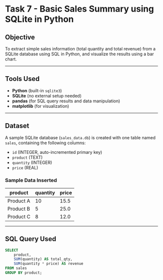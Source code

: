 #  Task 7 - Basic Sales Summary using SQLite in Python

##  Objective

To extract simple sales information (total quantity and total revenue) from a SQLite database using SQL in Python, and visualize the results using a bar chart.

---

## Tools Used

- **Python** (built-in `sqlite3`)
- **SQLite** (no external setup needed)
- **pandas** (for SQL query results and data manipulation)
- **matplotlib** (for visualization)

---

##  Dataset

A sample SQLite database (`sales_data.db`) is created with one table named `sales`, containing the following columns:

- `id` (INTEGER, auto-incremented primary key)
- `product` (TEXT)
- `quantity` (INTEGER)
- `price` (REAL)

### Sample Data Inserted

| product   | quantity | price |
|-----------|----------|-------|
| Product A | 10       | 15.5  |
| Product B | 5        | 25.0  |
| Product C | 8        | 12.0  |

---

##  SQL Query Used

```sql
SELECT 
    product, 
    SUM(quantity) AS total_qty, 
    SUM(quantity * price) AS revenue 
FROM sales 
GROUP BY product;




